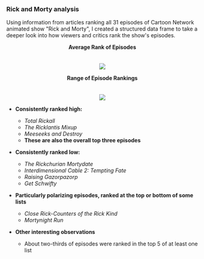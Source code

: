 ### Rick and Morty analysis

Using information from articles ranking all 31 episodes of Cartoon Network animated show "Rick and Morty", I created a structured data frame to take a deeper look into how viewers and critics rank the show's episodes. 

<p align="center">
  <b>Average Rank of Episodes</b><br>
  <br><br>
  <img src="https://user-images.githubusercontent.com/7207786/49978803-31878e00-ff1a-11e8-9e07-1d5217c286c0.png">
</p>

<p align="center">
  <b>Range of Episode Rankings</b><br>
  <br><br>
  <img src="https://user-images.githubusercontent.com/7207786/49976797-81ae2280-ff11-11e8-96cb-93befb5e967c.png">
</p>

* **Consistently ranked high:**
    * *Total Rickall*
    * *The Ricklantis Mixup*
    * *Meeseeks and Destroy* 
    * **These are also the overall top three episodes**
    
* **Consistently ranked low:**
    * *The Rickchurian Mortydate*
    * *Interdimensional Cable 2: Tempting Fate*
    * *Raising Gazorpazorp*
    * *Get Schwifty*

* **Particularly polarizing episodes, ranked at the top or bottom of some lists**
    * *Close Rick-Counters of the Rick Kind*
    * *Mortynight Run*
    
* **Other interesting observations**
    * About two-thirds of episodes were ranked in the top 5 of at least one list
